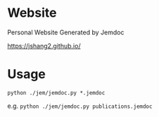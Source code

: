 # Website
Personal Website Generated by Jemdoc

https://jshang2.github.io/

# Usage
`python ./jem/jemdoc.py *.jemdoc`

e.g.
`python ./jem/jemdoc.py publications.jemdoc`